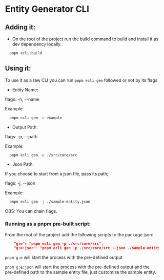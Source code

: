 # Entity Generator CLI

## Adding it:

- On the root of the project run the build command to build and install it as dev dependency locally:

```bash
  pnpm ecli:build
```

## Using it:

To use it as a raw CLI you can run `pnpm ecli gen` followed or not by its flags:

- Entity Name:

flags: -n, --name

Example:

```bash
  pnpm ecli gen -n example
```

- Output Path:

flags: -p, --path

Example:

```bash
  pnpm ecli gen -p ./src/core/src
```

- Json Path:

If you choose to start from a json file, pass its path;

flags: -j, --json

Example:

```bash
  pnpm ecli gen -j ./sample-entity.json
```

OBS: You can chain flags.

### Running as a pnpm pre-built script:

From the root of the project add the following scripts to the package json:

```json
    "g:e": "pnpm ecli gen -p ./src/core/src",
    "g:e:json": "pnpm ecli gen -p ./src/core/src --json ./sample-entity.json "
```

`pnpm g:e` will start the process with the pre-defined output

`pnpm g:e:json` will start the process with the pre-defined output and the pre-defined path to the sample entity file, just customize the sample entity.
